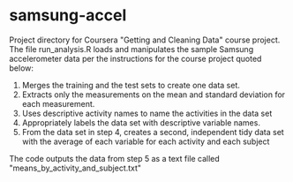 # samsung-accel 
Project directory for Coursera "Getting and Cleaning Data" course project.
The file run_analysis.R loads and manipulates the sample Samsung accelerometer
data per the instructions for the course project quoted below:
 1. Merges the training and the test sets to create one data set.
 2. Extracts only the measurements on the mean and standard deviation for each measurement. 
 3. Uses descriptive activity names to name the activities in the data set
 4. Appropriately labels the data set with descriptive variable names. 
 5. From the data set in step 4, creates a second, independent tidy data set with the average of each variable for each activity and each subject

The code outputs the data from step 5 as a text file called "means_by_activity_and_subject.txt"
